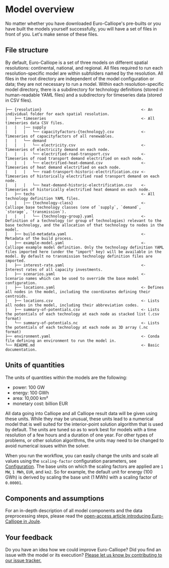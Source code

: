 # Model overview

No matter whether you have downloaded Euro-Calliope's pre-builts or you have built the models yourself successfully, you will have a set of files in front of you. Let's make sense of these files.

## File structure

By default, Euro-Calliope is a set of three models on different spatial resolutions: continental, national, and regional.
All files required to run each resolution-specific model are within subfolders named by the resolution.
All files in the root directory are independent of the model configuration or data; they are not necessary to run a model.
Within each resolution-specific model directory, there is a subdirectory for technology definitions (stored in human-readable YAML files) and a subdirectory for timeseries data (stored in CSV files).

```
├── {resolution}                                            <- An individual folder for each spatial resolution.
│   ├── timeseries                                          <- All timeseries data CSV files.
|   |   |── supply
|   |   |   └── capacityfactors-{technology}.csv            <- Timeseries of capacityfactors of all renewables.
|   |   └── demand
|   |   |   └── electricity.csv                             <- Timeseries of electricity demand on each node.
|   |   |   └── electrified-road-transport.csv              <- Timeseries of road transport demand electrified on each node.
|   |   |   └── electrified-heat-demand.csv                 <- Timeseries of heat demand electrified on each node.
|   |   |   └── road-transport-historic-electrification.csv <- Timeseries of historically electrified road transport demand on each node.
|   |   |   └── heat-demand-historic-electrification.csv    <- Timeseries of historically electrified heat demand on each node.
|   ├── techs                                               <- All technology definition YAML files.
|   |   |── {technology-class}                              <- Calliope base technology classes (one of `supply`, `demand`, `storage`, `transmission`).
|   |   |   └── {technology-group}.yaml                     <- Definition of a technology (or group of technologies) relevant to the base technology, and the allocation of that technology to nodes in the model.
│   ├── build-metadata.yaml                                 <- Metadata of the build process.
│   ├── example-model.yaml                                  <- Calliope example model definition. Only the technology definition YAML files imported here (under the "import" key) will be available in the model. By default no transmission technology definition files are imported.
|   ├── interest-rate.yaml                                  <- Interest rates of all capacity investments.
|   ├── scenarios.yaml                                      <- Scenario names which can be used to override the base model configuration.
|   ├── locations.yaml                                      <- Defines all nodes in the model, including the coordinates defining their centroids.
│   ├── locations.csv                                       <- Lists all nodes in the model, including their abbreviation codes.
|   ├── summary-of-potentials.csv                           <- Lists the potentials of each technology at each node as stacked list (.csv format)
│   └── summary-of-potentials.nc                            <- Lists the potentials of each technology at each node as 3D array (.nc format)
├── environment.yaml                                        <- Conda file defining an environment to run the model in.
└── README.md                                               <- Basic documentation.
```

## Units of quantities

The units of quantities within the models are the following:

* power: 100 GW
* energy: 100 GWh
* area: 10,000 km²
* monetary cost: billion EUR

All data going into Calliope and all Calliope result data will be given using these units.
While they may be unusual, these units lead to a numerical model that is well suited for the interior-point solution algorithm that is used by default.
The units are tuned so as to work best for models with a time resolution of a few hours and a duration of one year.
For other types of problems, or other solution algorithms, the units may need to be changed to avoid numerical issues within the solver.

When you run the workflow, you can easily change the units and scale all values using the `scaling-factor` configuration parameters, see [Configuration](../workflow/customisation.md#configuration).
The base units on which the scaling factors are applied are `1 MW`, `1 MWh`, `EUR`, and `km2`.
So for example, the default unit for energy (100 GWh) is derived by scaling the base unit (1 MWh) with a scaling factor of `0.00001`.

## Components and assumptions

For an in-depth description of all model components and the data preprocessing steps, please read the [open-access article introducing Euro-Calliope in Joule](https://doi.org/10.1016/j.joule.2020.07.018).

## Your feedback

Do you have an idea how we could improve Euro-Calliope? Did you find an issue with the model or its execution? [Please let us know by contributing to our issue tracker.](https://github.com/calliope-project/euro-calliope/issues/new/choose)

